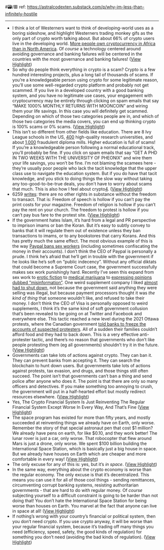 #🗃/🟥 
ref: 
https://astralcodexten.substack.com/p/why-im-less-than-infinitely-hostile

---

- I think a lot of Westerners want to think of developing-world uses as a boring sideshow, and highlight Westerners trading monkey gifs as the only part of crypto worth talking about. But about 66% of crypto users live in the developing world. [More people own cryptocurrency in Africa than in North America](https://triple-a.io/crypto-ownership-data/). Of *course* a technology centered around avoiding governance and banking failures will be centered in the countries with the most governance and banking failures! ([View Highlight](https://read.readwise.io/read/01gmg8xtr3pp0myf2jd5evkhh7))
- So why do people think everything in crypto is a scam?
  Crypto is a few hundred interesting projects, plus a long tail of thousands of scams. If you’re a knowledgeable person using crypto for some legitimate reason, you’ll use some well-regarded crypto platform and probably not get scammed. If you live in a developed country with a good banking system, and you have no legitimate use cases, your engagement with cryptocurrency may be entirely through clicking on spam emails that say “MAKE 1000% MONTHLY RETURNS WITH MOONCOIN” and wiring them your life savings. In this case you will definitely get scammed. Depending on which of those two categories people are in, and which of those two categories the media covers, you can end up thinking crypto is 100% scams or 0% scams. ([View Highlight](https://read.readwise.io/read/01gmg925dhvdr2wevqhx5b3bp8))
- This isn’t so different from other fields like education. There are 8 Ivy League schools in the US, [400](https://www.statista.com/statistics/239962/doctorate-granting-institutions-in-the-us/) high-quality research universities, and about [1,000](https://wenr.wes.org/2017/12/diploma-mills-9-strategies-for-tackling-one-of-higher-educations-most-wicked-problems) fraudulent diploma mills. Higher education is full of scams! If you’re a knowledgeable person following a normal educational track, you’ll probably be fine. If you click on spam emails that say “GET A PHD IN TWO WEEKS WITH THE UNIVERSITY OF PHEONIX” and wire them your life savings, you won’t be fine. I’m not blaming the scamees here - they’re usually poor people who lack the tacit knowledge that the upper class use to navigate the education system. But if you do have that tacit knowledge, and you stick to doing things the slow way without taking any too-good-to-be-true deals, you don't have to worry about scams that much. This is also how I feel about crypto[4](https://astralcodexten.substack.com/p/why-im-less-than-infinitely-hostile#footnote-4-85488768). ([View Highlight](https://read.readwise.io/read/01gmg9374h3zkacfz4mdx2b6ay))
- 6259 [writes](https://twitter.com/punk6529/status/1494444624630403083?lang=en): there are no other rights in substance without the freedom to transact.
  That is: Freedom of speech is hollow if you can’t pay the print costs for your magazine. Freedom of religion is hollow if you can’t pay the rent on your church. The freedom to protest is hollow if you can’t pay bus fare to the protest site. ([View Highlight](https://read.readwise.io/read/01gmg94jhns6vmtj6gccqskpqd))
- If the government hates Islam, it’s hard from a legal and PR perspective to imprison imams or ban the Koran. But it’s easy to subtly convey to banks that it will regulate them out of existence unless they ban transactions to imams, or to any bookstores that carry Korans. And this has pretty much the same effect.
  The most obvious example of this is the way [Paypal bans sex workers](https://tryst.link/blog/financial-discrimination-against-sex-workers-and-what-we-can-do-about-it/) (including sometimes confiscating the money in their accounts). I don’t think the CEO of Paypal is personally a prude. I think he’s afraid that he’ll get in trouble with the government if he looks like he’s soft on “public indecency”. Without any official diktats that could become a Supreme Court case, the government successfully makes sex work punishingly hard.
  Recently I’ve seen this expand from sex work to [erotic fiction](https://www.eff.org/deeplinks/2017/03/payment-processors-are-still-policing-your-sex-life) to [medical marijuana](https://mgmagazine.com/cannabis-news/cannabis-payment-problem/?doing_wp_cron=1669442490.3007938861846923828125) to [expressing opinions dubbed “misinformation”](https://www.washingtonpost.com/politics/2022/10/10/paypal-faces-backlash-after-floating-fines-sharing-misinformation/). One weird supplement company I liked [almost had to shut down](https://www.reddit.com/r/NootropicsDepot/comments/jyeeyh/will_there_ever_be_a_paypal_option_to_pay/gd3trj8/), not because the government said anything they were selling was illegal, but because payment processors thought it was *the kind of thing* that someone wouldn’t like, and refused to take their money. I don’t think the CEO of Visa is personally opposed to weird supplements, I think it’s the same kind of soft government collusion that’s been revealed to be going on at Twitter and Facebook and everywhere else.
  This tactic reached a new level during the 2021 Ottawa protests, where the Canadian government [told banks to freeze the accounts of suspected protesters](https://www.cnn.com/2022/02/20/americas/canada-trucker-protest-covid-sunday). All of a sudden their families couldn’t afford food and they had to back down. This is a very effective anti-protester tactic, and there’s no reason that governments who don’t like people protesting them (eg all governments) shouldn’t try it in the future. ([View Highlight](https://read.readwise.io/read/01gmg96sfsmy10abg0vxceba04))
- Governments can take lots of actions against crypto. They can ban it. They can prevent banks from accepting it. They can search the blockchain to hunt down users. But governments take lots of actions against protests, tax evasion, and drugs, and those things still often succeed. The point isn’t that governments can’t ban a thing and send police after anyone who does it. The point is that there are only so many officers and detectives. If you make something too annoying to crush, the government will put in a half-hearted effort but mostly redirect resources elsewhere. ([View Highlight](https://read.readwise.io/read/01gmg9ag8j4rmn38hsw4rfckts))
- Yes, The Crypto Financial System Is Just Reinventing The Regular Financial System Except Worse In Every Way, And That’s Fine ([View Highlight](https://read.readwise.io/read/01gmg9c6hchhrk4cw6202sd40m))
- The space program has existed for more than fifty years, and mostly succeeded at reinventing things we already have on Earth, only worse. Remember the story of that special astronaut pen that cost $1 million? We already have pens on earth, for like $0.10, and they work better! The lunar rover is just a car, only worse. That robocopter that flew around Mars is just a drone, only worse. We spent $100 billion building the International Space Station, which is basically just a big house in space. But we already have houses on Earth which are cheaper and more comfortable in every way! ([View Highlight](https://read.readwise.io/read/01gmg9c7k4b356gnkg8ns0veym))
- The only excuse for any of this is: yes, but it’s *in* *space*. ([View Highlight](https://read.readwise.io/read/01gmg9c939pt2fqxrpcbxx38jz))
- In the same way, everything about the crypto economy is worse than the regular economy. The only excuse is that it’s decentralized. This means you can use it for all of those cool things - sending remittances, circumventing corrupt banking systems, resisting authoritarian governments - that are hard to do with regular money. Of *course* subjecting yourself to a difficult constraint is going to be harder than not doing that! You don’t hate the International Space Station for being worse than houses on Earth. You marvel at the fact that anyone can live in space at all! ([View Highlight](https://read.readwise.io/read/01gmg9ccjrvptpydc5fj7pq9q3))
- If nothing’s wrong with your country’s financial or political system, then you don’t need crypto. If you use crypto anyway, it will be worse than your regular financial system, because it’s trading off many things you need (efficiency, speed, safety, the good kinds of regulation) for something you don’t need (avoiding the bad kinds of regulation). ([View Highlight](https://read.readwise.io/read/01gmg9cvtpz4xwp0zfx77wqvme))
